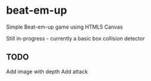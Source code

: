 # beat-em-up

Simple Beat-em-up game using HTML5 Canvas

Still in-progress - currently a basic box collision detector

## TODO

Add image with depth
Add attack
